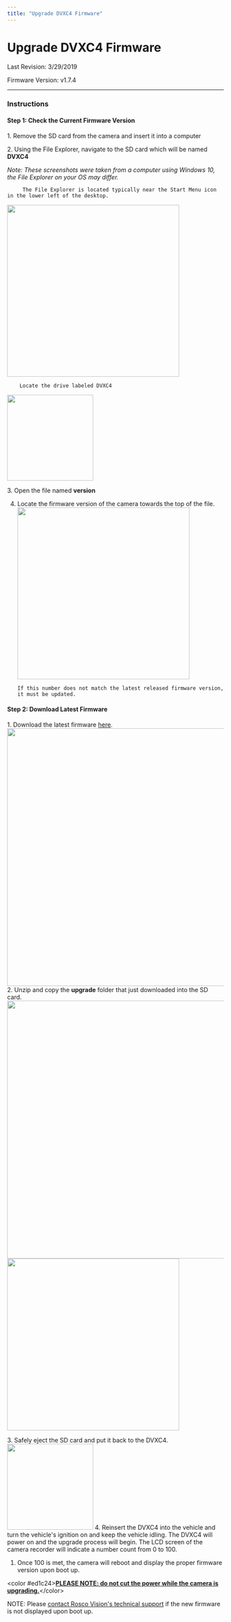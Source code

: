 ```yaml
---
title: "Upgrade DVXC4 Firmware"
---
```

# Upgrade DVXC4 Firmware

Last Revision: 3/29/2019  
Firmware Version: v1.7.4

------------------------------------------------------------------------

### Instructions

#### Step 1: Check the Current Firmware Version

1\. Remove the SD card from the camera and insert it into a computer

2\. Using the File Explorer, navigate to the SD card which will be named **DVXC4**  
*Note: These screenshots were taken from a computer using Windows 10, the File Explorer on your OS may differ.*

         The File Explorer is located typically near the Start Menu icon in the lower left of the desktop.

<img src="/rosco/product/dual-vision_recording/dual-vision_xc4/troubleshooting/solution/fwupdate_fileexplorer.jpg" class="align-center" width="400" />

        Locate the drive labeled DVXC4 

<img src="/rosco/product/dual-vision_recording/dual-vision_xc4/troubleshooting/solution/fwupdate_fileexplorer_dvxc4.jpg" class="align-center" width="200" />

3\. Open the file named **version**  
4. Locate the firmware version of the camera towards the top of the file. <img src="/rosco/product/dual-vision_recording/dual-vision_xc4/troubleshooting/solution/fwupdate_fileexplorer_version.jpg" class="align-center" width="400" />

       If this number does not match the latest released firmware version, it must be updated.

#### Step 2: Download Latest Firmware

1\. Download the latest firmware [here](/rosco/product/dual-vision_recording/dual-vision_xc4/firmware#download). <img src="/rosco/product/dual-vision_recording/dual-vision_xc4/troubleshooting/solution/fwupdate_fileexplorer_zipupgrade.jpg" class="align-center" width="600" /> 2. Unzip and copy the **upgrade** folder that just downloaded into the SD card. <img src="/rosco/product/dual-vision_recording/dual-vision_xc4/troubleshooting/solution/fwupdate_fileexplorer_unzipupgrade.jpg" class="align-center" width="600" /> <img src="/rosco/product/dual-vision_recording/dual-vision_xc4/troubleshooting/solution/fwupdate_fileexplorer_upgradeindvxc4.jpg" class="align-center" width="400" />

3\. Safely eject the SD card and put it back to the DVXC4. <img src="/rosco/product/dual-vision_recording/dual-vision_xc4/troubleshooting/solution/fwupdate_fileexplorer_sdeject.jpg" class="align-center" width="200" /> 4. Reinsert the DVXC4 into the vehicle and turn the vehicle's ignition on and keep the vehicle idling. The DVXC4 will power on and the upgrade process will begin. The LCD screen of the camera recorder will indicate a number count from 0 to 100.

1.  Once 100 is met, the camera will reboot and display the proper firmware version upon boot up.

\<color #ed1c24><u>**PLEASE NOTE: do not cut the power while the camera is upgrading.**</u>\</color>  
NOTE: Please [contact Rosco Vision's technical support](/contact_us) if the new firmware is not displayed upon boot up.
